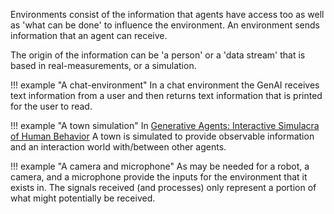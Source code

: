 Environments consist of the information that agents have access too as well as 'what can be done' to influence the environment. An environment sends information that an agent can receive. 

The origin of the information can be 'a person' or a 'data stream' that is based in real-measurements, or a simulation. 

!!! example "A chat-environment"
    In a chat environment the GenAI receives text information from a user and then returns text information that is printed for the user to read.

!!! example "A town simulation"
    In [Generative Agents: Interactive Simulacra of Human Behavior](https://arxiv.org/pdf/2304.03442.pdf) A town is simulated to provide observable information and an interaction world with/between other agents. 

!!! example "A camera and microphone"
    As may be needed for a robot, a camera, and a microphone provide the inputs for the environment that it exists in. The signals received (and processes) only represent a portion of what might potentially be received. 

